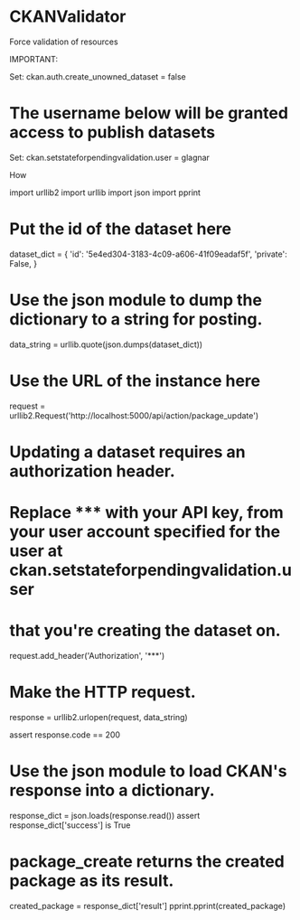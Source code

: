 # CKANValidator
Force validation of resources

IMPORTANT:

Set: ckan.auth.create_unowned_dataset = false

# The username below will be granted access to publish datasets
Set: ckan.setstateforpendingvalidation.user = glagnar

How 

import urllib2
import urllib
import json
import pprint

# Put the id of the dataset here
dataset_dict = {
        'id': '5e4ed304-3183-4c09-a606-41f09eadaf5f',
        'private': False,
}

# Use the json module to dump the dictionary to a string for posting.
data_string = urllib.quote(json.dumps(dataset_dict))

# Use the URL of the instance here
request = urllib2.Request('http://localhost:5000/api/action/package_update')

# Updating a dataset requires an authorization header.
# Replace *** with your API key, from your user account specified for the user at ckan.setstateforpendingvalidation.user
# that you're creating the dataset on.
request.add_header('Authorization', '***')

# Make the HTTP request.
response = urllib2.urlopen(request, data_string)

assert response.code == 200

# Use the json module to load CKAN's response into a dictionary.
response_dict = json.loads(response.read())
assert response_dict['success'] is True

# package_create returns the created package as its result.
created_package = response_dict['result']
pprint.pprint(created_package)
